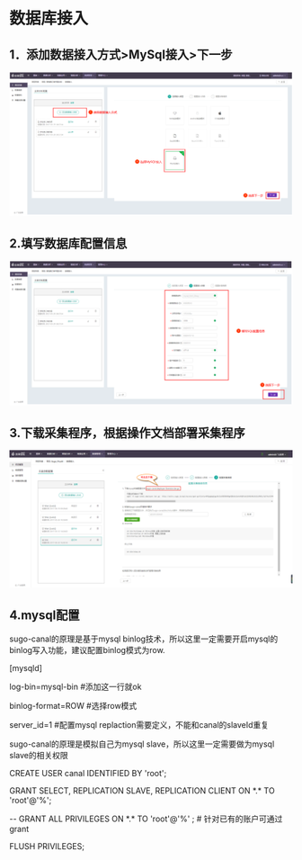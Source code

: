 # 数据库接入

## 1．添加数据接入方式>MySql接入>下一步

![](/assets/sjkjr/1.png)

## 2.填写数据库配置信息

![](/assets/sjkjr/2.png)

## 3.下载采集程序，根据操作文档部署采集程序

![](/assets/sjkjr/3.png)

## 4.mysql配置

sugo-canal的原理是基于mysql binlog技术，所以这里一定需要开启mysql的binlog写入功能，建议配置binlog模式为row.

\[mysqld\]

log-bin=mysql-bin \#添加这一行就ok

binlog-format=ROW \#选择row模式

server\_id=1 \#配置mysql replaction需要定义，不能和canal的slaveId重复

sugo-canal的原理是模拟自己为mysql slave，所以这里一定需要做为mysql slave的相关权限

CREATE USER canal IDENTIFIED BY 'root';

GRANT SELECT, REPLICATION SLAVE, REPLICATION CLIENT ON \*.\* TO 'root'@'%';

-- GRANT ALL PRIVILEGES ON \*.\* TO 'root'@'%' ; \# 针对已有的账户可通过grant

FLUSH PRIVILEGES;

